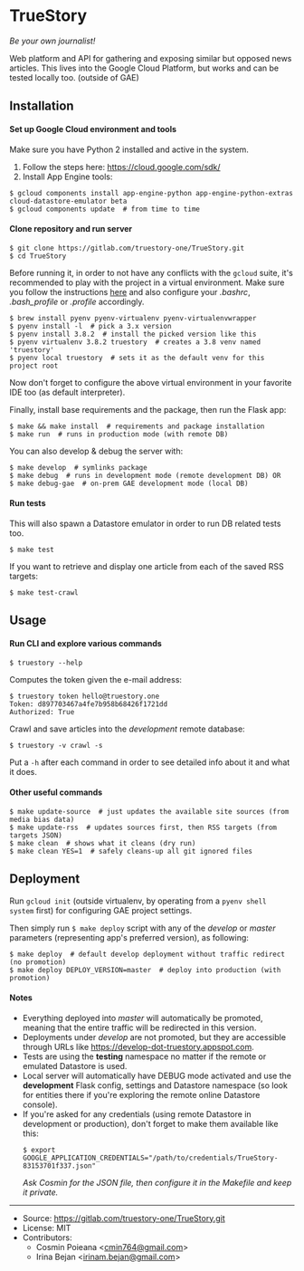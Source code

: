 # TrueStory

*Be your own journalist!*

Web platform and API for gathering and exposing similar but opposed news articles. This
lives into the Google Cloud Platform, but works and can be tested locally too.
(outside of GAE)


## Installation

#### Set up Google Cloud environment and tools

Make sure you have Python 2 installed and active in the system.

1. Follow the steps here: https://cloud.google.com/sdk/
2. Install App Engine tools:
```console
$ gcloud components install app-engine-python app-engine-python-extras cloud-datastore-emulator beta
$ gcloud components update  # from time to time
```

#### Clone repository and run server

```console
$ git clone https://gitlab.com/truestory-one/TrueStory.git
$ cd TrueStory
```

Before running it, in order to not have any conflicts with the `gcloud` suite, it's
recommended to play with the project in a virtual environment. Make sure you follow the
instructions [here](https://github.com/pyenv/pyenv) and also configure your *.bashrc*,
*.bash_profile* or *.profile* accordingly.

```console
$ brew install pyenv pyenv-virtualenv pyenv-virtualenvwrapper
$ pyenv install -l  # pick a 3.x version
$ pyenv install 3.8.2  # install the picked version like this
$ pyenv virtualenv 3.8.2 truestory  # creates a 3.8 venv named 'truestory'
$ pyenv local truestory  # sets it as the default venv for this project root
```

Now don't forget to configure the above virtual environment in your favorite IDE too
(as default interpreter).

Finally, install base requirements and the package, then run the Flask app:

```console
$ make && make install  # requirements and package installation
$ make run  # runs in production mode (with remote DB)
```

You can also develop & debug the server with:

```console
$ make develop  # symlinks package
$ make debug  # runs in development mode (remote development DB) OR
$ make debug-gae  # on-prem GAE development mode (local DB)
```

#### Run tests

This will also spawn a Datastore emulator in order to run DB related tests too.

```console
$ make test
```

If you want to retrieve and display one article from each of the saved RSS targets:

```console
$ make test-crawl
```


## Usage

#### Run CLI and explore various commands

```console
$ truestory --help
```

Computes the token given the e-mail address:

```console
$ truestory token hello@truestory.one
Token: d897703467a4fe7b958b68426f1721dd
Authorized: True
```

Crawl and save articles into the *development* remote database:

```console
$ truestory -v crawl -s
```

Put a `-h` after each command in order to see detailed info about it and what it does.

#### Other useful commands

```console
$ make update-source  # just updates the available site sources (from media bias data)
$ make update-rss  # updates sources first, then RSS targets (from targets JSON)
$ make clean  # shows what it cleans (dry run)
$ make clean YES=1  # safely cleans-up all git ignored files 
```


## Deployment

Run `gcloud init` (outside virtualenv, by operating from a `pyenv shell system` first)
for configuring GAE project settings.

Then simply run `$ make deploy` script  with any of the *develop* or *master* parameters
(representing app's preferred version), as following:

```console
$ make deploy  # default develop deployment without traffic redirect (no promotion)
$ make deploy DEPLOY_VERSION=master  # deploy into production (with promotion)
```

#### Notes

- Everything deployed into *master* will automatically be promoted, meaning that the
  entire traffic will be redirected in this version.
- Deployments under *develop* are not promoted, but they are accessible through URLs
  like https://develop-dot-truestory.appspot.com.
- Tests are using the **testing** namespace no matter if the remote or emulated
  Datastore is used.
- Local server will automatically have DEBUG mode activated and use the **development**
  Flask config, settings and Datastore namespace (so look for entities there if you're
  exploring the remote online Datastore console).  
- If you're asked for any credentials (using remote Datastore in development or
  production), don't forget to make them available like this:
  ```console
  $ export GOOGLE_APPLICATION_CREDENTIALS="/path/to/credentials/TrueStory-83153701f337.json"
  ```
  *Ask Cosmin for the JSON file, then configure it in the Makefile and keep it
  private.*

----

* Source: https://gitlab.com/truestory-one/TrueStory.git
* License: MIT
* Contributors:
    + Cosmin Poieana \<cmin764@gmail.com\>
    + Irina Bejan \<irinam.bejan@gmail.com\>
